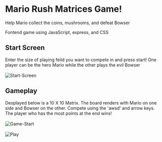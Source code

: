 # Mario Rush Matrices Game!
Help Mario collect the coins, mushrooms, and defeat Bowser

Fontend game using JavaScript, express, and CSS

## Start Screen
Enter the size of playing feild you want to compete in and press start! One player can be the hero Mario while the other plays the evil Bowser<br/><br/>
<img src="https://i.ibb.co/BcgYzXv/Start-Screen.jpg" alt="Start-Screen" border="0">

## Gameplay
Desplayed below is a 10 X 10 Matrix. The board renders with Mario on one side and Bowser on the other. Compete using the 'awsd' and arrow keys. The player who has the most points at the end wins!<br/><br/>
<img src="https://i.ibb.co/3vc1Dq6/Game-Start.jpg" alt="Game-Start" border="0"><br/><br/>
<img src="https://i.ibb.co/f8XZMzh/Play.jpg" alt="Play" border="0">
